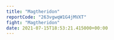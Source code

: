 ```yaml
---
title: "Magtheridon"
reportCode: "263vgwqW1G4jMVXT"
fight: "Magtheridon"
date: 2021-07-15T18:53:21.415000+00:00
---
```

